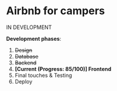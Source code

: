 # Airbnb for campers
IN DEVELOPMENT

**Development phases**:
1. ~~Design~~
2. ~~Database~~
3. ~~Backend~~
4. **[Current (Progress: 85/100)] Frontend**
5. Final touches & Testing
6. Deploy

